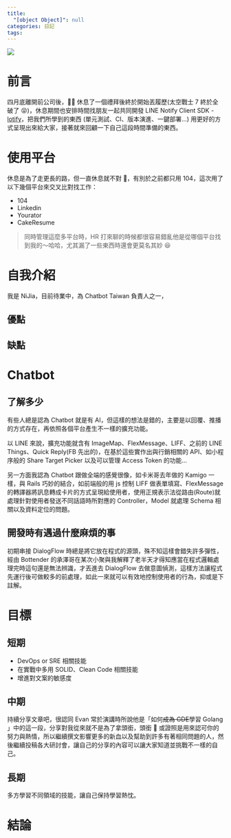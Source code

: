 ```yaml
---
title:
  "[object Object]": null
categories: 日記
tags:
---
```


![](https://i.imgur.com/0QAGPDc.png)

# 前言

四月底離開前公司後， 休息了一個禮拜後終於開始丟履歷(太空戰士 7 終於全破了 😝)，休息期間也安排時間找朋友一起共同開發 LINE Notify Client SDK - [lotify](https://github.com/louis70109/lotify)，把我們所學到的東西 (單元測試、CI、版本演進、一鍵部署...) 用更好的方式呈現出來給大家，接著就來回顧一下自己這段時間準備的東西。

<!-- more -->

# 使用平台

休息是為了走更長的路，但一直休息就不對 🤣，有別於之前都只用 104，這次用了以下幾個平台來交叉比對找工作：

- 104
- Linkedin
- Yourator
- CakeResume

> 同時管理這麼多平台時，HR 打來聊的時候都很容易錯亂他是從哪個平台找到我的～哈哈，尤其漏了一些東西時還會更莫名其妙 😆

# 自我介紹

我是 NiJia，目前待業中，為 Chatbot Taiwan 負責人之一，

## 優點

## 缺點

# Chatbot

## 了解多少

有些人總是認為 Chatbot 就是有 AI，但這樣的想法是錯的，主要是以回覆、推播的方式存在，再依照各個平台產生不一樣的擴充功能。

以 LINE 來說，擴充功能就含有 ImageMap、FlexMessage、LIFF、之前的 LINE Things、Quick Reply(FB 先出的)，在基於這些實作出與行銷相關的 API、如小程序般的 Share Target Picker 以及可以管理 Access Token 的功能...

另一方面我認為 Chatbot 跟做全端的感覺很像，如卡米哥去年做的 Kamigo 一樣，與 Rails 巧妙的結合，如前端般的用 js 控制 LIFF 做表單填寫、FlexMessage 的轉譯器將訊息轉成卡片的方式呈現給使用者，使用正規表示法從路由(Route)就處理針對使用者發送不同話語時所對應的 Controller，Model 就處理 Schema 相關以及資料定位的問題。

## 開發時有遇過什麼麻煩的事

初期串接 DialogFlow 時總是將它放在程式的源頭，殊不知這樣會錯失許多彈性，經由 Bottender 的承澤哥在某次小聚與我解釋了老半天才得知應當在程式邏輯處理完時這句還是無法辨識，才丟進去 DialogFlow 去做意圖偵測，這樣方法讓程式先運行後可做較多的前處理，如此一來就可以有效地控制使用者的行為，抑或是下註解。

# 目標

## 短期

- DevOps or SRE 相關技能
- 在實戰中多用 SOLID、Clean Code 相關技能
- 增進對文案的敏感度

## 中期

持續分享文章吧，很認同 Evan 常於演講時所說他是「如何~~成為 GDE~~學習 Golang 」中的這一段，分享對我從來就不是為了拿頭銜，頭銜  或證照是用來認可你的努力與熱情，所以繼續撰文影響更多的新血以及幫助到許多有著相同問題的人，然後繼續投稿各大研討會，讓自己的分享的內容可以讓大家知道並挑戰不一樣的自己。

## 長期

多方學習不同領域的技能，讓自己保持學習熱忱。

# 結論
